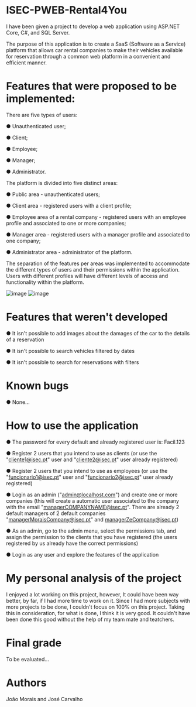 # ISEC-PWEB-Rental4You

I have been given a project to develop a web application using ASP.NET Core, C#, and SQL Server. 

The purpose of this application is to create a SaaS (Software as a Service) platform that allows car rental companies to make their vehicles available for reservation through a common web platform in a convenient and efficient manner.




# Features that were proposed to be implemented:

There are five types of users:

● Unauthenticated user;

● Client;

● Employee;

● Manager;

● Administrator.




The platform is divided into five distinct areas:

● Public area - unauthenticated users;

● Client area - registered users with a client profile;

● Employee area of a rental company - registered users with an employee profile and associated to one or more companies;

● Manager area - registered users with a manager profile and associated to one company;

● Administrator area - administrator of the platform.


The separation of the features per areas was implemented to accommodate the different types of users and their permissions within the application. Users with different profiles will have different levels of access and functionality within the platform.

![image](https://user-images.githubusercontent.com/72463113/211181217-8c0ac44f-3f76-471e-872a-8765b2c65f2b.png)
![image](https://user-images.githubusercontent.com/72463113/211181233-c291f21f-b1fc-46b5-b603-4fb56767efcf.png)




# Features that weren't developed 

● It isn't possible to add images about the damages of the car to the details of a reservation

● It isn't possible to search vehicles filtered by dates

● It isn't possible to search for reservations with filters




# Known bugs

● None...



# How to use the application 

● The password for every default and already registered user is: Facil.123

● Register 2 users that you intend to use as clients (or use the "cliente1@isec.pt" user and "cliente2@isec.pt" user already registered)

● Register 2 users that you intend to use as employees (or use the "funcionario1@isec.pt" user and "funcionario2@isec.pt" user already registered)

● Login as an admin ("admin@localhost.com") and create one or more companies (this will create a automatic user associated to the company with the email "managerCOMPANYNAME@isec.pt". There are already 2 default managers of 2 default companies "managerMoraisCompany@isec.pt" and managerZeCompany@isec.pt)

● As an admin, go to the admin menu, select the permissions tab, and assign the permission to the clients that you have registered (the users registered by us already have the correct permissions)

● Login as any user and explore the features of the application 






# My personal analysis of the project

I enjoyed a lot working on this project, however, It could have been way better, by far, if I had more time to work on it. Since I had more subjects with more projects to be done, I couldn't focus on 100% on this project. Taking this in consideration, for what is done, I think it is very good.
It couldn't have been done this good without the help of my team mate and teatchers.




# Final grade

To be evaluated...




# Authors

João Morais and José Carvalho
